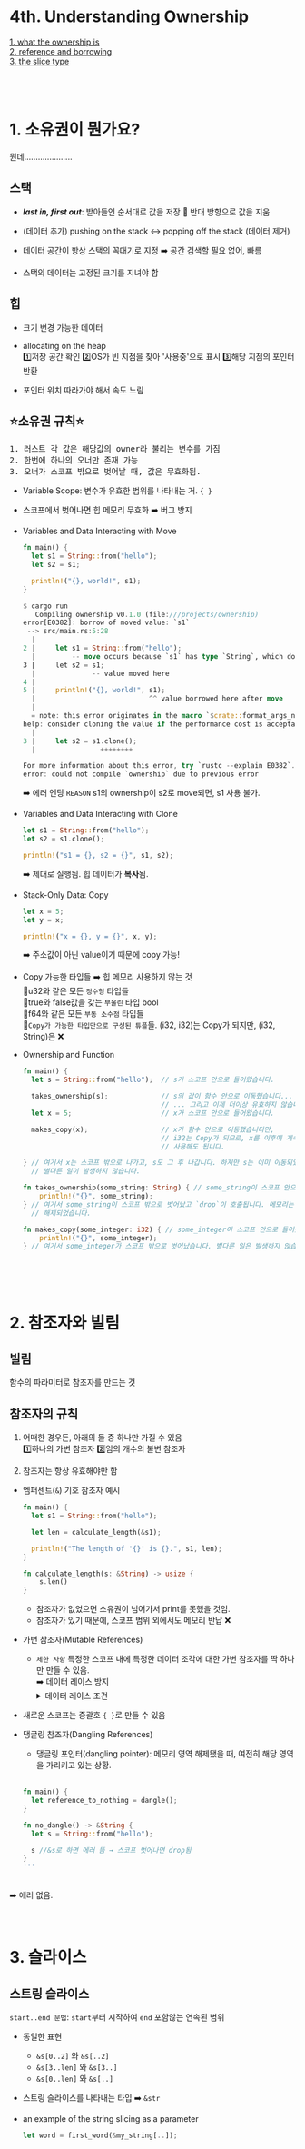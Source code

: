 4th. Understanding Ownership
=============
[1. what the ownership is](#1-소유권이-뭔가요)<br>
[2. reference and borrowing](#2-참조자와-빌림)<br>
[3. the slice type](#3-슬라이스)<br>
<br>
<br>
<br>

# 1. 소유권이 뭔가요?
뭔데.....................
## 스택
* <i><b>last in, first out</b></i>: 받아들인 순서대로 값을 저장 🔁 반대 방향으로 값을 지움

* (데이터 추가) pushing on the stack ↔️ popping off the stack (데이터 제거)

* 데이터 공간이 항상 스택의 꼭대기로 지정 ➡️ 공간 검색할 필요 없어, 빠름

* 스택의 데이터는 고정된 크기를 지녀야 함
## 힙
* 크기 변경 가능한 데이터

* allocating on the heap<br>
  1️⃣저장 공간 확인 2️⃣OS가 빈 지점을 찾아 '사용중'으로 표시 3️⃣해당 지점의 포인터 반환

* 포인터 위치 따라가야 해서 속도 느림
## ⭐소유권 규칙⭐
<pre>
1. 러스트 각 값은 해당값의 owner라 불리는 변수를 가짐
2. 한번에 하나의 오너만 존재 가능
3. 오너가 스코프 밖으로 벗어날 때, 값은 무효화됨.
</pre>

* Variable Scope: 변수가 유효한 범위를 나타내는 거. ```{ }```

* 스코프에서 벗어나면 힙 메모리 무효화 ➡️ 버그 방지

* Variables and Data Interacting with Move
  ```rust
  fn main() {
    let s1 = String::from("hello");
    let s2 = s1;
  
    println!("{}, world!", s1);
  }
  ```
  ```rust
  $ cargo run
     Compiling ownership v0.1.0 (file:///projects/ownership)
  error[E0382]: borrow of moved value: `s1`
   --> src/main.rs:5:28
    |
  2 |     let s1 = String::from("hello");
    |         -- move occurs because `s1` has type `String`, which does not implement the `Copy` trait
  3 |     let s2 = s1;
    |              -- value moved here
  4 |
  5 |     println!("{}, world!", s1);
    |                            ^^ value borrowed here after move
    |
    = note: this error originates in the macro `$crate::format_args_nl` which comes from the expansion of the macro `println` (in Nightly builds, run with -Z macro-backtrace for more info)
  help: consider cloning the value if the performance cost is acceptable
    |
  3 |     let s2 = s1.clone();
    |                ++++++++
  
  For more information about this error, try `rustc --explain E0382`.
  error: could not compile `ownership` due to previous error
  ```
  ➡️ 에러 엔딩 ```REASON``` s1의 ownership이 s2로 move되면, s1 사용 불가.

* Variables and Data Interacting with Clone
  ```rust
  let s1 = String::from("hello");
  let s2 = s1.clone();

  println!("s1 = {}, s2 = {}", s1, s2);
  ```
  ➡️ 제대로 실행됨. 힙 데이터가 <b>복사</b>됨.

* Stack-Only Data: Copy
  ```rust
  let x = 5;
  let y = x;
  
  println!("x = {}, y = {}", x, y);
  ```
  ➡️ 주소값이 아닌 value이기 때문에 copy 가능!

* Copy 가능한 타입들 ➡️ 힙 메모리 사용하지 않는 것<br>
  🐰u32와 같은 모든 ```정수형``` 타입들<br>
  🐰true와 false값을 갖는 ```부울린``` 타입 bool<br>
  🐰f64와 같은 모든 ```부동 소수점``` 타입들<br>
  🐰```Copy가 가능한 타입만으로 구성된 튜플```들. (i32, i32)는 Copy가 되지만, (i32, String)은 ❌

* Ownership and Function
  ```rust
  fn main() {
    let s = String::from("hello");  // s가 스코프 안으로 들어왔습니다.

    takes_ownership(s);             // s의 값이 함수 안으로 이동했습니다...
                                    // ... 그리고 이제 더이상 유효하지 않습니다.
    let x = 5;                      // x가 스코프 안으로 들어왔습니다.

    makes_copy(x);                  // x가 함수 안으로 이동했습니다만,
                                    // i32는 Copy가 되므로, x를 이후에 계속
                                    // 사용해도 됩니다.

  } // 여기서 x는 스코프 밖으로 나가고, s도 그 후 나갑니다. 하지만 s는 이미 이동되었으므로,
    // 별다른 일이 발생하지 않습니다.
  
  fn takes_ownership(some_string: String) { // some_string이 스코프 안으로 들어왔습니다.
      println!("{}", some_string);
  } // 여기서 some_string이 스코프 밖으로 벗어났고 `drop`이 호출됩니다. 메모리는
    // 해제되었습니다.
  
  fn makes_copy(some_integer: i32) { // some_integer이 스코프 안으로 들어왔습니다.
      println!("{}", some_integer);
  } // 여기서 some_integer가 스코프 밖으로 벗어났습니다. 별다른 일은 발생하지 않습니다.
  ```
<br>
<br>
<br>

# 2. 참조자와 빌림

## 빌림
함수의 파라미터로 참조자를 만드는 것
## 참조자의 규칙
1. 어떠한 경우든, 아래의 둘 중 하나만 가질 수 있음<br>
   1️⃣하나의 가변 참조자 2️⃣임의 개수의 불변 참조자

2. 참조자는 항상 유효해야만 함

* 엠퍼센트(```&```) 기호 참조자 예시
  ```rust
  fn main() {
    let s1 = String::from("hello");

    let len = calculate_length(&s1);

    println!("The length of '{}' is {}.", s1, len);
  }
  
  fn calculate_length(s: &String) -> usize {
      s.len()
  }
  ```
  * 참조자가 없었으면 소유권이 넘어가서 print를 못했을 것임.
  * 참조자가 있기 때문에, 스코프 범위 외에서도 메모리 반납 ❌
 
* 가변 참조자(Mutable References)
  * ```제한 사항``` 특정한 스코프 내에 특정한 데이터 조각에 대한 가변 참조자를 딱 하나만 만들 수 있음.<br>
    ➡️ 데이터 레이스 방지
    <details><summary>데이터 레이스 조건</summary>
    1. 두 개 이상의 포인터가 동시에 같은 데이터에 접근<br>
    2. 그 중 적어도 하나의 포인터가 데이터 사용<br>
    3. 데이터 접근 시 동기화 메커니즘 부재</details>

* 새로운 스코프는 중괄호 ```{ }```로 만들 수 있음

* 댕글링 참조자(Dangling References)
  * 댕글링 포인터(dangling pointer): 메모리 영역 해제됐을 때, 여전히 해당 영역을 가리키고 있는 상황.
  <br><br>
  ```rust
  fn main() {
    let reference_to_nothing = dangle();
  }
  
  fn no_dangle() -> &String {
    let s = String::from("hello");

    s //&s로 하면 에러 뜸 → 스코프 벗어나면 drop됨
  }
  '''
<br>
➡️ 에러 없음.
<br>
<br>
<br>


# 3. 슬라이스
## 스트링 슬라이스
```start..end 문법```: ```start```부터 시작하여 ```end``` 포함않는 연속된 범위
* 동일한 표현
  * ```&s[0..2]``` 와 ```&s[..2]```
  * ```&s[3..len]``` 와 ```&s[3..]```
  * ```&s[0..len]``` 와 ```&s[..]```

* 스트링 슬라이스를 나타내는 타입 ➡️ ```&str```

* an example of the string slicing as a parameter
  ```rust
  let word = first_word(&my_string[..]);
  ```
  <br>
